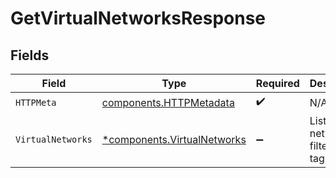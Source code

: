 # GetVirtualNetworksResponse


## Fields

| Field                                                                     | Type                                                                      | Required                                                                  | Description                                                               |
| ------------------------------------------------------------------------- | ------------------------------------------------------------------------- | ------------------------------------------------------------------------- | ------------------------------------------------------------------------- |
| `HTTPMeta`                                                                | [components.HTTPMetadata](../../models/components/httpmetadata.md)        | :heavy_check_mark:                                                        | N/A                                                                       |
| `VirtualNetworks`                                                         | [*components.VirtualNetworks](../../models/components/virtualnetworks.md) | :heavy_minus_sign:                                                        | List virtual networks filtered by tag                                     |